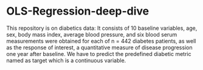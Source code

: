 # OLS-Regression-deep-dive
This repository is on diabetics data:
It consists of 10 baseline variables, age, sex, body mass index, average blood pressure, and six blood serum measurements were obtained for each of n = 442 diabetes patients, as well as the response of interest, a quantitative measure of disease progression one year after baseline. We have to predict the predefined diabetic metric named as target which is a continuous variable.
